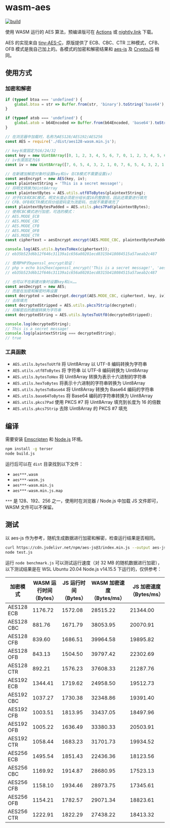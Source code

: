 # wasm-aes

[![build](https://github.com/TransparentLC/wasm-aes/actions/workflows/build.yml/badge.svg)](https://github.com/TransparentLC/wasm-aes/actions/workflows/build.yml)

使用 WASM 运行的 AES 算法，预编译版可在 [Actions](https://github.com/TransparentLC/wasm-aes/actions/workflows/build.yml) 或 [nightly.link](https://nightly.link/TransparentLC/wasm-aes/workflows/build/master/wasm-aes) 下载。

AES 的实现来自 [tiny-AES-C](https://github.com/kokke/tiny-AES-C)，原版提供了 ECB、CBC、CTR 三种模式，CFB、OFB 模式是我自己加上的。各模式的加密和解密结果和 [aes-js](https://github.com/ricmoo/aes-js) 及 [CryptoJS](https://github.com/brix/crypto-js) 相同。

## 使用方式

### 加密和解密

```js
if (typeof btoa === 'undefined') {
    global.btoa = str => Buffer.from(str, 'binary').toString('base64');
}

if (typeof atob === 'undefined') {
    global.atob = b64Encoded => Buffer.from(b64Encoded, 'base64').toString('binary');
}

// 在浏览器中加载时，名称为AES128/AES192/AES256
const AES = require('./dist/aes128-wasm.min.js');

// key长度固定为16/24/32
const key = new Uint8Array([0, 1, 2, 3, 4, 5, 6, 7, 0, 1, 2, 3, 4, 5, 6, 7]);
// iv长度固定为16
const iv = new Uint8Array([7, 6, 5, 4, 3, 2, 1, 0, 7, 6, 5, 4, 3, 2, 1, 0]);

// 在新建加解密对象时设置key和iv（ECB模式不需要设置iv）
const aesEncrypt = new AES(key, iv);
const plaintextString = 'This is a secret message!';
// 将明文转换为Uint8Array
const plaintextBytes = AES.utils.utf8ToBytes(plaintextString);
// 对于ECB和CBC模式，明文长度必须是分组长度16的整数倍，因此还需要进行填充
// CFB、OFB和CTR模式将分组密码变为流密码，也就不需要填充了
const plaintextBytesPadded = AES.utils.pkcs7Pad(plaintextBytes);
// 使用CBC模式进行加密，可选的模式：
// AES.MODE_ECB
// AES.MODE_CBC
// AES.MODE_CFB
// AES.MODE_OFB
// AES.MODE_CTR
const ciphertext = aesEncrypt.encrypt(AES.MODE_CBC, plaintextBytesPadded);

console.log(AES.utils.bytesToHex(ciphertext));
// eb35b523d6b12f646c31139a1c656a80201ecd8315b418084515a57aeab2c487

// 使用PHP的openssl_encrypt验证：
// php > echo bin2hex(openssl_encrypt('This is a secret message!', 'aes-128-cbc', hex2bin('00010203040506070001020304050607'), OPENSSL_RAW_DATA, hex2bin('07060504030201000706050403020100')));
// eb35b523d6b12f646c31139a1c656a80201ecd8315b418084515a57aeab2c487

// 也可以不在新建对象时设置key和iv……
const aesDecrypt = new AES;
// 而是在加密和解密时再设置
const decrypted = aesDecrypt.decrypt(AES.MODE_CBC, ciphertext, key, iv);
// 去除填充
const decryptedStripped = AES.utils.pkcs7Strip(decrypted);
// 将解密后的数据转换为字符串
const decryptedString = AES.utils.bytesToUtf8(decryptedStripped);

console.log(decryptedString);
// This is a secret message!
console.log(plaintextString === decryptedString);
// true
```

### 工具函数

* `AES.utils.bytesToUtf8` 将 Uint8Array 以 UTF-8 编码转换为字符串
* `AES.utils.utf8ToBytes` 将 字符串 以 UTF-8 编码转换为 Uint8Array
* `AES.utils.bytesToHex` 将 Uint8Array 转换为表示十六进制的字符串
* `AES.utils.hexToBytes` 将表示十六进制的字符串转换为 Uint8Array
* `AES.utils.bytesToBase64` 将 Uint8Array 转换为 Base64 编码的字符串
* `AES.utils.base64ToBytes` 将 Base64 编码的字符串转换为 Uint8Array
* `AES.utils.pkcs7Pad` 使用 PKCS #7 将 Uint8Array 填充到长度为 16 的倍数
* `AES.utils.pkcs7Strip` 去除 Uint8Array 的 PKCS #7 填充

## 编译

需要安装 [Emscripten](https://emscripten.org) 和 [Node.js](https://nodejs.org) 环境。

```bash
npm install -g terser
node build.js
```

运行后可以在 `dist` 目录找到以下文件：
* `aes***.wasm`
* `aes***-wasm.js`
* `aes***-wasm.min.js`
* `aes***-wasm.min.js.map`

`***` 是 128、192、256 之一，使用时在浏览器 / Node.js 中加载 JS 文件即可，WASM 文件可以不保留。

## 测试

以 aes-js 作为参考，随机生成数据进行加密和解密，检查运行结果是否相同。

```bash
curl https://cdn.jsdelivr.net/npm/aes-js@3/index.min.js --output aes-js.min.js
node test.js
```

运行 `node benchmark.js` 可以测试运行速度（对 32 MB 的随机数据进行加密），以下测试结果是在 WSL Ubuntu 20.04 Node.js v14.15.5 下运行的，仅供参考：

| 加密模式 | WASM 运行时间（Bytes） | JS 运行时间（Bytes） | WASM 加密速度（Bytes/ms） | JS 加密速度（Bytes/ms） | 比例 |
| - | - | - | - | - | - |
| AES128 ECB | 1176.72 | 1572.08 | 28515.22 | 21344.00 | 1.34 |
| AES128 CBC | 881.76 | 1671.79 | 38053.95 | 20070.91 | 1.90 |
| AES128 CFB | 839.60 | 1686.51 | 39964.58 | 19895.82 | 2.01 |
| AES128 OFB | 843.13 | 1504.50 | 39797.42 | 22302.69 | 1.78 |
| AES128 CTR | 892.21 | 1576.23 | 37608.33 | 21287.76 | 1.77 |
| AES192 ECB | 1344.41 | 1719.62 | 24958.50 | 19512.73 | 1.28 |
| AES192 CBC | 1037.27 | 1730.38 | 32348.86 | 19391.40 | 1.67 |
| AES192 CFB | 1003.51 | 1813.95 | 33437.05 | 18497.96 | 1.81 |
| AES192 OFB | 1005.22 | 1636.49 | 33380.33 | 20503.91 | 1.63 |
| AES192 CTR | 1058.44 | 1683.23 | 31701.73 | 19934.52 | 1.59 |
| AES256 ECB | 1495.54 | 1851.43 | 22436.36 | 18123.56 | 1.24 |
| AES256 CBC | 1169.92 | 1914.87 | 28680.95 | 17523.13 | 1.64 |
| AES256 CFB | 1158.10 | 1934.46 | 28973.75 | 17345.61 | 1.67 |
| AES256 OFB | 1154.21 | 1782.57 | 29071.34 | 18823.61 | 1.54 |
| AES256 CTR | 1222.91 | 1822.29 | 27438.22 | 18413.32 | 1.49 |
